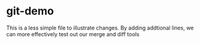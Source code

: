 # git-demo
This is a less simple file to illustrate changes.
By adding addtional lines, we can more effectively test out our merge and diff tools